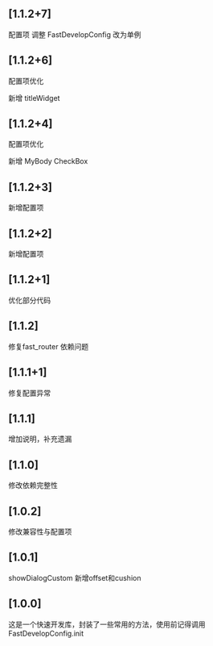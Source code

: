 ## [1.1.2+7]
配置项 调整 FastDevelopConfig 改为单例

## [1.1.2+6]
配置项优化

新增 titleWidget

## [1.1.2+4]
配置项优化

新增 MyBody CheckBox

## [1.1.2+3]
新增配置项

## [1.1.2+2]
新增配置项

## [1.1.2+1]
优化部分代码

## [1.1.2]
修复fast_router 依赖问题

## [1.1.1+1]
修复配置异常

## [1.1.1]
增加说明，补充遗漏

## [1.1.0]
修改依赖完整性

## [1.0.2]
修改兼容性与配置项

## [1.0.1]
showDialogCustom 新增offset和cushion

## [1.0.0]
这是一个快速开发库，封装了一些常用的方法，使用前记得调用 FastDevelopConfig.init
